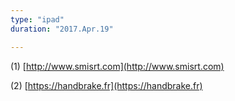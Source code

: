 ```yaml
---
type: "ipad"
duration: "2017.Apr.19"

---
```


(1) [http://www.smisrt.com](http://www.smisrt.com)

(2) [https://handbrake.fr](https://handbrake.fr)

